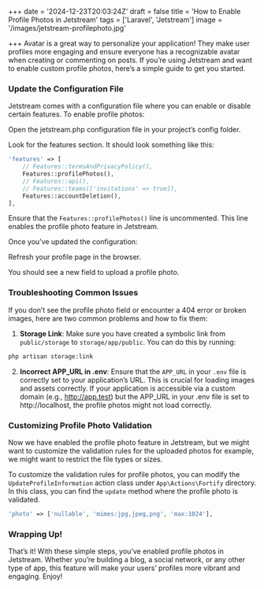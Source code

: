 +++
date = '2024-12-23T20:03:24Z'
draft = false
title = 'How to Enable Profile Photos in Jetstream'
tags = ['Laravel', 'Jetstream']
image = '/images/jetstream-profilephoto.jpg'

+++
Avatar is a great way to personalize your application! They make user profiles more engaging and ensure everyone has a recognizable avatar when creating or commenting on posts. If you’re using Jetstream and want to enable custom profile photos, here’s a simple guide to get you started. <!--more-->

### Update the Configuration File

Jetstream comes with a configuration file where you can enable or disable certain features. To enable profile photos:

Open the jetstream.php configuration file in your project’s config folder.

Look for the features section. It should look something like this:

```php
'features' => [
    // Features::termsAndPrivacyPolicy(),
    Features::profilePhotos(),
    // Features::api(),
    // Features::teams(['invitations' => true]),
    Features::accountDeletion(),
],
```

Ensure that the `Features::profilePhotos()` line is uncommented. This line enables the profile photo feature in Jetstream.

Once you’ve updated the configuration:

Refresh your profile page in the browser.

You should see a new field to upload a profile photo.

### Troubleshooting Common Issues

If you don’t see the profile photo field or encounter a 404 error or broken images, here are two common problems and how to fix them:

1. **Storage Link**: Make sure you have created a symbolic link from `public/storage` to `storage/app/public`. You can do this by running:

```bash
php artisan storage:link
```

2. **Incorrect APP_URL in .env**: Ensure that the `APP_URL` in your `.env` file is correctly set to your application’s URL. This is crucial for loading images and assets correctly. If your application is accessible via a custom domain (e.g., http://app.test) but the APP_URL in your .env file is set to http://localhost, the profile photos might not load correctly.



### Customizing Profile Photo Validation

Now we have enabled the profile photo feature in Jetstream, but we might want to customize the validation rules for the uploaded photos for example, we might want to restrict the file types or sizes.

To customize the validation rules for profile photos, you can modify the `UpdateProfileInformation` action class under `App\Actions\Fortify` directory. In this class, you can find the `update` method where the profile photo is validated. 
 
```php 
'photo' => ['nullable', 'mimes:jpg,jpeg,png', 'max:1024'],
```

### Wrapping Up!
That’s it! With these simple steps, you’ve enabled profile photos in Jetstream. Whether you’re building a blog, a social network, or any other type of app, this feature will make your users’ profiles more vibrant and engaging. Enjoy!
